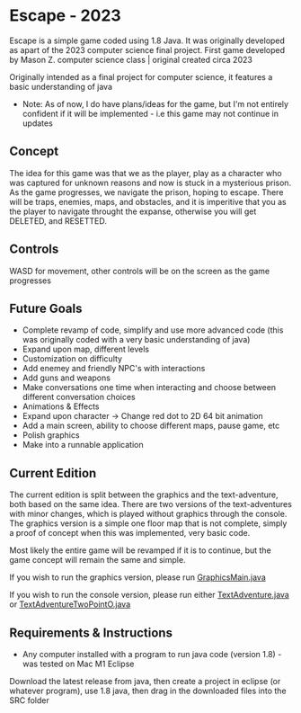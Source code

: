 # Escape - 2023

Escape is a simple game coded using 1.8 Java. It was originally developed as apart of the 2023 computer science final project. First game developed by Mason Z. computer science class | original created circa 2023

Originally intended as a final project for computer science, it features a basic understanding of java

* Note: As of now, I do have plans/ideas for the game, but I'm not entirely confident if it will be implemented - i.e this game may not continue in updates 

## Concept
The idea for this game was that we as the player, play as a character who was captured for unknown reasons and now is stuck in a mysterious prison. As the game progresses, we navigate the prison, hoping to escape. There will be traps, enemies, maps, and obstacles, and it is imperitive that you as the player to navigate throught the expanse, otherwise you will get DELETED, and RESETTED. 

## Controls 
WASD for movement, other controls will be on the screen as the game progresses

## Future Goals
* Complete revamp of code, simplify and use more advanced code (this was originally coded with a very basic understanding of java)
* Expand upon map, different levels
* Customization on difficulty
* Add enemey and friendly NPC's with interactions
* Add guns and weapons
* Make conversations one time when interacting and choose between different conversation choices
* Animations & Effects
* Expand upon character -> Change red dot to 2D 64 bit animation
* Add a main screen, ability to choose different maps, pause game, etc
* Polish graphics
* Make into a runnable application

## Current Edition
The current edition is split between the graphics and the text-adventure, both based on the same idea.
There are two versions of the text-adventures with minor changes, which is played without graphics through the console. 
The graphics version is a simple one floor map that is not complete, simply a proof of concept when this was implemented, very basic code. 

Most likely the entire game will be revamped if it is to continue, but the game concept will remain the same and simple. 

If you wish to run the graphics version, please run [GraphicsMain.java](https://github.com/EmperorMurfy/Escape/blob/main/GraphicsMain.java)

If you wish to run the console version, please run either [TextAdventure.java](https://github.com/EmperorMurfy/Escape/blob/main/TextAdventure.java) or [TextAdventureTwoPointO.java](https://github.com/EmperorMurfy/Escape/blob/main/TextAdventureTwoPointO.java)

## Requirements & Instructions
* Any computer installed with a program to run java code (version 1.8) - was tested on Mac M1 Eclipse

Download the latest release from java, then create a project in eclipse (or whatever program), use 1.8 java, then drag in the downloaded files into the SRC folder


  

